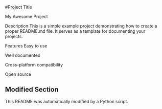 #Project Title

My Awesome Project

Description
This is a simple example project demonstrating how to create a proper README.md file. It serves as a template for documenting your projects.

Features
Easy to use

Well documented

Cross-platform compatibility

Open source

## Modified Section
This README was automatically modified by a Python script.